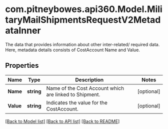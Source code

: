 # com.pitneybowes.api360.Model.MilitaryMailShipmentsRequestV2MetadataInner
The data that provides information about other inter-related/ required data.<br /> Here, metadata details consists of CostAccount Name and Value.

## Properties

Name | Type | Description | Notes
------------ | ------------- | ------------- | -------------
**Name** | **string** | Name of the Cost Account which are linked to Shipment. | [optional] 
**Value** | **string** | Indicates the value for the CostAccount. | [optional] 

[[Back to Model list]](../../README.md#documentation-for-models) [[Back to API list]](../../README.md#documentation-for-api-endpoints) [[Back to README]](../../README.md)


